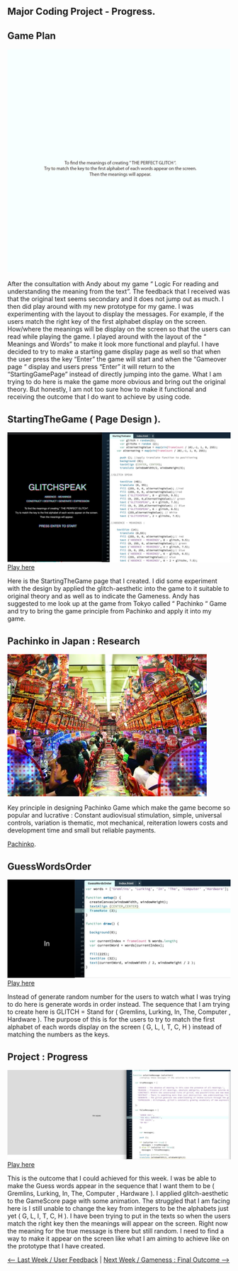 
## Major Coding Project - Progress.

## Game Plan

![](Plan_3.gif)

After the consultation with Andy about my game “ Logic For reading and understanding the meaning from the text”. The feedback that I received was that the original text seems secondary and it does not jump out as much. I then did play around with my new prototype for my game. I was experimenting with the layout to display the messages. For example, if the users match the right key of the first alphabet display on the screen. How/where the meanings will be display on the screen so that the users can read while playing the game. I played around with the layout of the “ Meanings and Words” to make it look more functional and playful. I have decided to try to make a starting game display page as well so that when the user press the key “Enter” the game will start and when the “Gameover page “ display and users press “Enter” it will return to the “StartingGamePage” instead of directly jumping into the game. What I am trying to do here is make the game more obvious and bring out the original theory. But honestly, I am not too sure how to make it functional and receiving the outcome that I do want to achieve by using code.

## StartingTheGame ( Page Design ).

![](StartingTheGame.jpg)
[Play here](https://ptpeem.github.io/EdmCodeWorld/Week_11/StartingTheGame)

Here is the StartingTheGame page that I created. I did some experiment with the design by applied the glitch-aesthetic into the game to it suitable to original theory and as well as to indicate the Gameness. Andy has suggested to me look up at the game from Tokyo called “ Pachinko “ Game and try to bring the game principle from Pachinko and apply it into my game.

## Pachinko in Japan : Research

![](Pachinko.jpg)

Key principle in designing Pachinko Game which make the game become so popular and lucrative : Constant audiovisual stimulation, simple, universal controls, variation is thematic, mot mechanical, reiteration lowers costs and development time and small but reliable payments. 

[Pachinko](https://www.gamasutra.com/view/news/282680/5_lessons_game_devs_can_learn_from_the_continued_success_of_pachinko.php).

## GuessWordsOrder

![](GuessWordsOrder.jpg)
[Play here](https://ptpeem.github.io/EdmCodeWorld/Week_11/GuessWordsOrder/)

Instead of generate random number for the users to watch what I was trying to do here is generate words in order instead. The sequence that I am trying to create here is GLITCH = Stand for ( Gremlins, Lurking, In, The, Computer , Hardware ). The purpose of this is for the users to try to match the first alphabet of each words display on the screen ( G, L, I, T, C, H ) instead of matching the numbers as the keys.

## Project : Progress

![](DisplayContent.jpg)
[Play here](https://ptpeem.github.io/EdmCodeWorld/Week_11/GlitchSpeakGame/)

This is the outcome that I could achieved for this week. I was be able to make the Guess words appear in the sequence that I want them to be ( Gremlins, Lurking, In, The, Computer , Hardware ). I applied glitch-aesthetic to the GameScore page with some animation. The struggled that I am facing here is I still unable to change the key from integers to be the alphabets just yet ( G, L, I, T, C, H ). I have been trying to put in the texts so when the users match the right key then the meanings will appear on the screen. Right now the meaning for the true message is there but still random. I need to find a way to make it appear on the screen like what I am aiming to achieve like on the prototype that I have created. 

<p align="center">
 
<a href='https://ptpeem.github.io/EdmCodeWorld/Week_10'> <-- Last Week / User Feedback</a> | <a href='https://ptpeem.github.io/EdmCodeWorld/Week_12/'> Next Week / Gameness : Final Outcome --></a>

</p>

